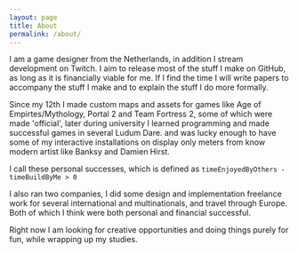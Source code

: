 ```yaml
---
layout: page
title: About
permalink: /about/
---
```


I am a game designer from the Netherlands, in addition I stream development on Twitch. I aim to release most of the stuff I make on GitHub, as long as it is financially viable for me. If I find the time I will write papers to accompany the stuff I make and to explain the stuff I do more formally.  

Since my 12th I made custom maps and assets for games like Age of Empirtes/Mythology, Portal 2 and Team Fortress 2, some of which were made 'official', later during university I learned programming and made successful games in several Ludum Dare. and was lucky enough to have some of my interactive installations on display only meters from know modern artist like Banksy and  Damien Hirst. 

I call these personal successes, which is defined as `timeEnjoyedByOthers - timeBuildByMe > 0`

I also ran two companies, I did some design and implementation freelance work for several international and multinationals, and travel through Europe. Both of which I think were both personal and financial successful.

Right now I am looking for creative opportunities and doing things purely for fun, while wrapping up my studies. 
